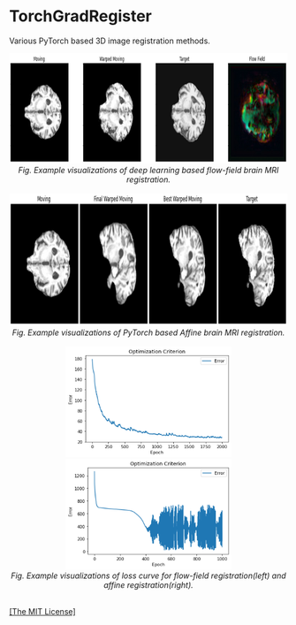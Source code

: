 <h1>TorchGradRegister</h1>
<p>Various PyTorch based 3D image registration methods.</p>

<p align="center">
    <img width="900" height="200" src="https://github.com/AgamChopra/TorchGradRegister/blob/main/assets/flow_test.jpg"> 
    <br><i>Fig. Example visualizations of deep learning based flow-field brain MRI registration.</i><br><br>
    <img width="900" height="240" src="https://github.com/AgamChopra/TorchGradRegister/blob/main/assets/affine_test.jpg"> 
    <br><i>Fig. Example visualizations of PyTorch based Affine brain MRI registration.</i><br><br>
    <img width="300" height="200" src="https://github.com/AgamChopra/TorchGradRegister/blob/main/assets/flow_test_loss.png">   
    <img width="300" height="200" src="https://github.com/AgamChopra/TorchGradRegister/blob/main/assets/affine_test_loss.png">  
    <br><i>Fig. Example visualizations of loss curve for flow-field registration(left) and affine registration(right).</i><br><br>
</p>

<p><a href="https://raw.githubusercontent.com/AgamChopra/TorchGradRegister/main/LICENSE.md" target="blank">[The MIT License]</a></p>
